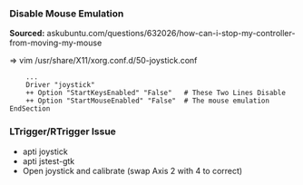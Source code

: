 ### Disable Mouse Emulation
**Sourced:** askubuntu.com/questions/632026/how-can-i-stop-my-controller-from-moving-my-mouse

=> vim /usr/share/X11/xorg.conf.d/50-joystick.conf

```
	...
	Driver "joystick"
	++ Option "StartKeysEnabled" "False"   # These Two Lines Disable
	++ Option "StartMouseEnabled" "False"  # The mouse emulation
EndSection
```

### LTrigger/RTrigger Issue
- apti joystick
- apti jstest-gtk
- Open joystick and calibrate (swap Axis 2 with 4 to correct)
